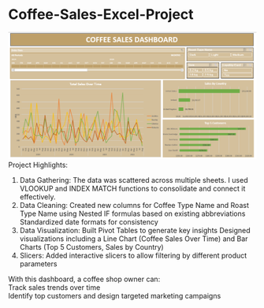 # Coffee-Sales-Excel-Project  
![image alt](https://github.com/Bhairavi2902/Coffee-Sales-Excel-Project/blob/main/Coffee%20Sales%20Dashboard.png?raw=true)
Project Highlights:  
1. Data Gathering:
The data was scattered across multiple sheets. I used VLOOKUP and INDEX MATCH functions to consolidate and connect it effectively.
2. Data Cleaning:
Created new columns for Coffee Type Name and Roast Type Name using Nested IF formulas based on existing abbreviations
Standardized date formats for consistency
3. Data Visualization:
Built Pivot Tables to generate key insights
Designed visualizations including a Line Chart (Coffee Sales Over Time) and Bar Charts (Top 5 Customers, Sales by Country)
4. Slicers:
 Added interactive slicers to allow filtering by different product parameters

With this dashboard, a coffee shop owner can:  
Track sales trends over time  
Identify top customers and design targeted marketing campaigns  

